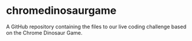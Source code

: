 # chromedinosaurgame
A GitHub repository containing the files to our live coding challenge based on the Chrome Dinosaur Game.
